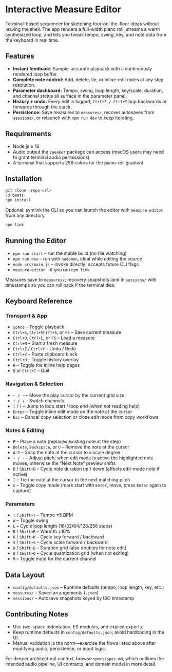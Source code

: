 # Interactive Measure Editor

Terminal-based sequencer for sketching four-on-the-floor ideas without leaving the shell. The app renders a full-width piano roll, streams a warm synthesized loop, and lets you tweak tempo, swing, key, and note data from the keyboard in real time.

## Features
- **Instant feedback:** Sample-accurate playback with a continuously rendered loop buffer.
- **Complete note control:** Add, delete, tie, or inline-edit notes at any step resolution.
- **Parameter dashboard:** Tempo, swing, loop length, key/scale, duration, and channel status all surface in the parameter panel.
- **History + undo:** Every edit is logged; `Ctrl+Z / Ctrl+Y` hop backwards or forwards through the stack.
- **Persistence:** Save measures to `measures/`, recover autosaves from `sessions/`, or relaunch with `npm run dev` to keep iterating.

## Requirements
- Node.js ≥ 16
- Audio output the `speaker` package can access (macOS users may need to grant terminal audio permissions)
- A terminal that supports 256 colors for the piano-roll gradient

## Installation
```bash
git clone <repo-url>
cd beats
npm install
```

Optional: symlink the CLI so you can launch the editor with `measure-editor` from any directory.

```bash
npm link
```

## Running the Editor
- `npm run start` – run the stable build (no file watching)
- `npm run dev` – run with `nodemon`, ideal while editing the source
- `node src/main.js` – invoke directly; accepts future CLI flags
- `measure-editor` – if you ran `npm link`

Measures save to `measures/`; recovery snapshots land in `sessions/` with timestamps so you can roll back if the terminal dies.

## Keyboard Reference

### Transport & App
- `Space` – Toggle playback
- `Ctrl+S`, `Ctrl+Shift+S`, or `F5` – Save current measure
- `Ctrl+O`, `Ctrl+L`, or `F6` – Load a measure
- `Ctrl+N` – Start a fresh measure
- `Ctrl+Z` / `Ctrl+Y` – Undo / Redo
- `Ctrl+V` – Paste clipboard block
- `Ctrl+H` – Toggle history overlay
- `H` – Toggle the inline help pages
- `Q` or `Ctrl+C` – Quit

### Navigation & Selection
- `← / →` – Move the play cursor by the current grid size
- `↑ / ↓` – Switch channels
- `[` / `]` – Jump to loop start / loop end (when not reading help)
- `Enter` – Toggle inline edit mode on the note at the cursor
- `Esc` – Cancel copy selection or close edit mode from copy workflows

### Notes & Editing
- `P` – Place a note (replaces existing note at the step)
- `Delete`, `Backspace`, or `U` – Remove the note at the cursor
- `A–G` – Snap the note at the cursor to a scale degree
- `+ / -` – Adjust pitch; when edit mode is active the highlighted note moves, otherwise the “Next Note” preview shifts
- `D` / `Shift+D` – Cycle note duration up / down (affects edit-mode note if active)
- `I` – Tie the note at the cursor to the next matching pitch
- `C` – Toggle copy mode (mark start with `Enter`, move, press `Enter` again to capture)

### Parameters
- `T` / `Shift+T` – Tempo ±5 BPM
- `W` – Toggle swing
- `L` – Cycle loop length (16/32/64/128/256 steps)
- `R` / `Shift+R` – Warmth ±10%
- `K` / `Shift+K` – Cycle key forward / backward
- `S` / `Shift+S` – Cycle scale forward / backward
- `D` / `Shift+D` – Duration grid (also doubles for note edit)
- `Q` / `Shift+Q` – Cycle quantization grid (when not exiting)
- `M` – Toggle mute for the current channel

## Data Layout
- `config/defaults.json` – Runtime defaults (tempo, loop length, key, etc.)
- `measures/` – Saved arrangements (`.json`)
- `sessions/` – Autosave snapshots keyed by ISO timestamp

## Contributing Notes
- Use two-space indentation, ES modules, and explicit exports.
- Keep runtime defaults in `config/defaults.json`; avoid hardcoding in the UI.
- Manual validation is the norm—exercise the flows listed above after modifying audio, persistence, or input logic.

For deeper architectural context, browse `specs/spec.md`, which outlines the intended audio pipeline, UI contracts, and domain model in more detail.

